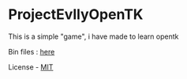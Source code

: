 # ProjectEvllyOpenTK
This is a simple "game", i have made to learn opentk

Bin files : [here](https://github.com/Darkcomsoft/ProjectEvllyOpenTK/releases)

License - [MIT](https://github.com/Darkcomsoft/ProjectEvllyOpenTK)
